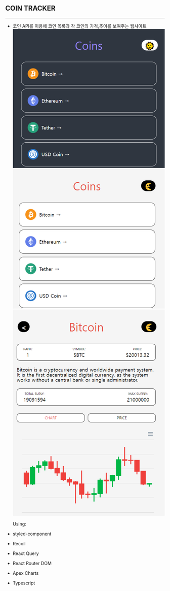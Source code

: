 ## COIN TRACKER

---

- 코인 API를 이용해 코인 목록과 각 코인의 가격,추이를 보여주는 웹사이트
  ![메인화면 다크모드](/public/img/main.png)
  ![메인화면 라이트모드](/public/img/main_light.png)
  ![상세화면 차트](/public/img/coin_chart.png)

  Using:

- styled-component
- Recoil
- React Query
- React Router DOM
- Apex Charts
- Typescript
